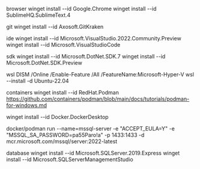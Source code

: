 browser
winget install --id Google.Chrome
winget install --id SublimeHQ.SublimeText.4

git
winget install --id Axosoft.GitKraken

ide
winget install --id Microsoft.VisualStudio.2022.Community.Preview
winget install --id Microsoft.VisualStudioCode

sdk
winget install --id Microsoft.DotNet.SDK.7
winget install --id Microsoft.DotNet.SDK.Preview

wsl
DISM /Online /Enable-Feature /All /FeatureName:Microsoft-Hyper-V
wsl --install -d Ubuntu-22.04

containers
winget install --id RedHat.Podman
https://github.com/containers/podman/blob/main/docs/tutorials/podman-for-windows.md


winget install --id Docker.DockerDesktop


docker/podman run --name=mssql-server -e "ACCEPT_EULA=Y" -e "MSSQL_SA_PASSWORD=pa55Paro!a" -p 1433:1433 -d mcr.microsoft.com/mssql/server:2022-latest



database
winget install --id Microsoft.SQLServer.2019.Express
winget install --id Microsoft.SQLServerManagementStudio